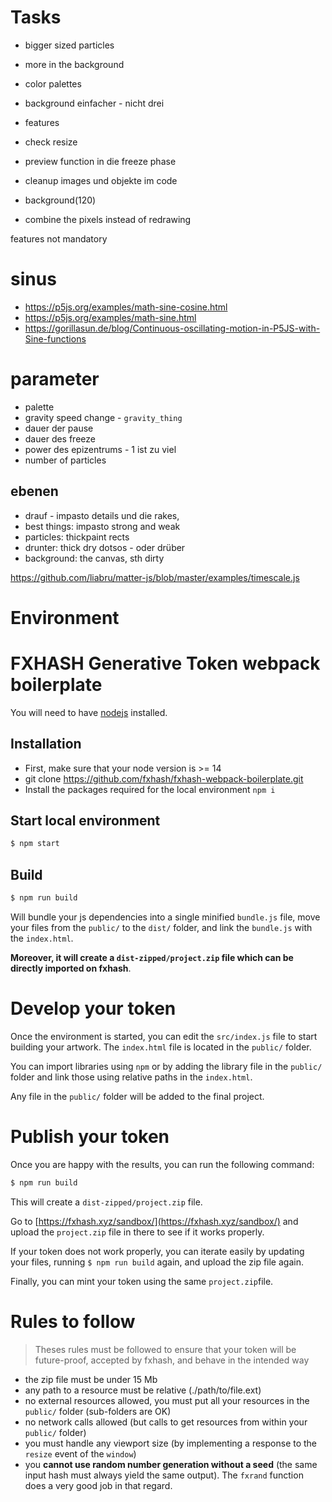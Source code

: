 # Tasks
* bigger sized particles
* more in the background
* color palettes
* background einfacher - nicht drei
* features
* check resize
* preview function in die freeze phase
* cleanup images und objekte im code
* background(120)


* combine the pixels instead of redrawing

features not mandatory

# sinus
* https://p5js.org/examples/math-sine-cosine.html
* https://p5js.org/examples/math-sine.html 
* https://gorillasun.de/blog/Continuous-oscillating-motion-in-P5JS-with-Sine-functions 

# parameter
* palette
* gravity speed change - `gravity_thing`
* dauer der pause
* dauer des freeze
* power des epizentrums - 1 ist zu viel
* number of particles

## ebenen
* drauf - impasto details und die rakes, 
* best things: impasto strong and weak
* particles: thickpaint rects
* drunter: thick dry dotsos - oder drüber
* background: the canvas, sth dirty 


https://github.com/liabru/matter-js/blob/master/examples/timescale.js 


# Environment


FXHASH Generative Token webpack boilerplate
================

You will need to have [nodejs](https://nodejs.org/) installed.

## Installation

* First, make sure that your node version is >= 14
* git clone https://github.com/fxhash/fxhash-webpack-boilerplate.git
* Install the packages required for the local environment ```npm i```

## Start local environment

```sh
$ npm start
```

## Build

```sh
$ npm run build
```

Will bundle your js dependencies into a single minified `bundle.js` file, move your files from the `public/` to the `dist/` folder, and link the `bundle.js` with the `index.html`.

**Moreover, it will create a `dist-zipped/project.zip` file which can be directly imported on fxhash**.

# Develop your token

Once the environment is started, you can edit the `src/index.js` file to start building your artwork. The `index.html` file is located in the `public/` folder.

You can import libraries using `npm` or by adding the library file in the `public/` folder and link those using relative paths in the `index.html`.

Any file in the `public/` folder will be added to the final project. 

# Publish your token

Once you are happy with the results, you can run the following command:

```sh
$ npm run build
```

This will create a `dist-zipped/project.zip` file.

Go to [https://fxhash.xyz/sandbox/](https://fxhash.xyz/sandbox/) and upload the `project.zip` file in there to see if it works properly.

If your token does not work properly, you can iterate easily by updating your files, running `$ npm run build` again, and upload the zip file again.

Finally, you can mint your token using the same `project.zip`file.


# Rules to follow

> Theses rules must be followed to ensure that your token will be future-proof, accepted by fxhash, and behave in the intended way

* the zip file must be under 15 Mb
* any path to a resource must be relative (./path/to/file.ext)
* no external resources allowed, you must put all your resources in the `public/` folder (sub-folders are OK)
* no network calls allowed (but calls to get resources from within your `public/` folder)
* you must handle any viewport size (by implementing a response to the `resize` event of the `window`)
* you **cannot use random number generation without a seed** (the same input hash must always yield the same output). The `fxrand` function does a very good job in that regard.

